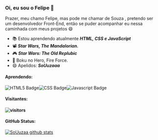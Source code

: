 ### Oi, eu sou o Felipe 👋

Prazer, meu chamo Felipe, mas pode me chamar de Souza ​, pretendo ser um desenvolvedor Front-End, então se puder acompanhar eu nessa caminhada com meus projetos :smile:

- :books: Estou aprendendo atualmente ***HTML, CSS e JavaScript***
- :film_projector: ***Star Wars, The Mandalorian.***
- :video_game: ***Star Wars: The Old Replubic***
- :crossed_flags: Boku no Hero, Fire Force.
- 😄 Apelidos: ***SoUuzaaa***



#### Aprendendo:

  ![HTML5 Badge](https://img.shields.io/badge/-html5-orange?style=for-the-badge&labelColor=black&logo=html5&logoColor=orange)![CSS Badge](https://img.shields.io/badge/-CSS-blue?style=for-the-badge&labelColor=black&logo=css3&logoColor=blue)![Javascript Badge](https://img.shields.io/badge/-Javascript-F0DB4F?style=for-the-badge&labelColor=black&logo=javascript&logoColor=F0DB4F)



#### Visitantes:

#### ![visitors](https://visitor-badge.glitch.me/badge?page_id=SoUuzaaa)



#### GitHub Status:




[![SoUuzaa github stats](https://github-readme-stats.vercel.app/api?username=SoUuzaaa&show_icons=true&theme=radical&hide=contribs,prs)](https://github.com/anuraghazra/github-readme-stats)

